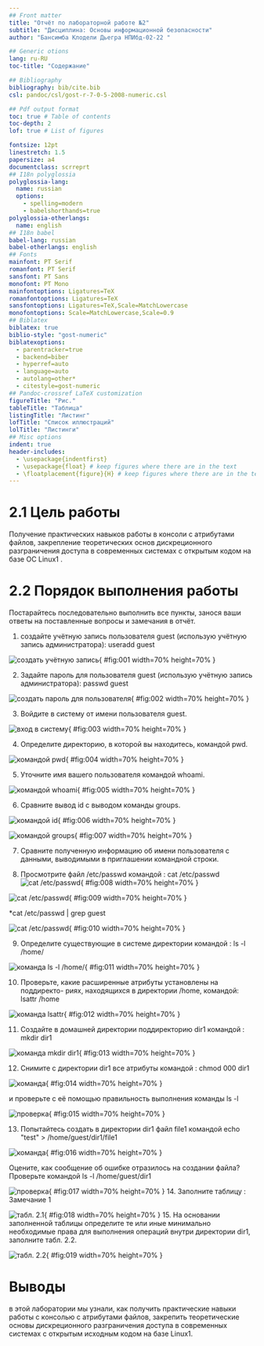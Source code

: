 ```yaml
---
## Front matter
title: "Отчёт по лабораторной работе №2"
subtitle: "Дисциплина: Основы информационной безопасности"
author: "Бансимба Клодели Дьегра НПИбд-02-22 "

## Generic otions
lang: ru-RU
toc-title: "Содержание"

## Bibliography
bibliography: bib/cite.bib
csl: pandoc/csl/gost-r-7-0-5-2008-numeric.csl

## Pdf output format
toc: true # Table of contents
toc-depth: 2
lof: true # List of figures

fontsize: 12pt
linestretch: 1.5
papersize: a4
documentclass: scrreprt
## I18n polyglossia
polyglossia-lang:
  name: russian
  options:
	- spelling=modern
	- babelshorthands=true
polyglossia-otherlangs:
  name: english
## I18n babel
babel-lang: russian
babel-otherlangs: english
## Fonts
mainfont: PT Serif
romanfont: PT Serif
sansfont: PT Sans
monofont: PT Mono
mainfontoptions: Ligatures=TeX
romanfontoptions: Ligatures=TeX
sansfontoptions: Ligatures=TeX,Scale=MatchLowercase
monofontoptions: Scale=MatchLowercase,Scale=0.9
## Biblatex
biblatex: true
biblio-style: "gost-numeric"
biblatexoptions:
  - parentracker=true
  - backend=biber
  - hyperref=auto
  - language=auto
  - autolang=other*
  - citestyle=gost-numeric
## Pandoc-crossref LaTeX customization
figureTitle: "Рис."
tableTitle: "Таблица"
listingTitle: "Листинг"
lofTitle: "Список иллюстраций"
lolTitle: "Листинги"
## Misc options
indent: true
header-includes:
  - \usepackage{indentfirst}
  - \usepackage{float} # keep figures where there are in the text
  - \floatplacement{figure}{H} # keep figures where there are in the text
---
```


#  2.1 Цель работы

Получение практических навыков работы в консоли с атрибутами файлов, закрепление теоретических основ дискреционного разграничения доступа в современных системах с открытым кодом на базе ОС Linux1 .

# 2.2 Порядок выполнения работы

Постарайтесь последовательно выполнить все пункты, занося ваши ответы на поставленные вопросы и замечания в отчёт.

1. создайте учётную запись пользователя guest (использую учётную запись администратора): useradd guest

![создать учётную запись](image/1.jpg){ #fig:001 width=70% height=70% }

2. Задайте пароль для пользователя guest (использую учётную запись администратора): passwd guest

![создать пароль для пользователя](image/2.jpg){ #fig:002 width=70% height=70% }

3. Войдите в систему от имени пользователя guest.

![вход в систему](image/3.jpg){ #fig:003 width=70% height=70% }

4. Определите директорию, в которой вы находитесь, командой pwd. 

![командой pwd](image/4.jpg){ #fig:004 width=70% height=70% }

5. Уточните имя вашего пользователя командой whoami.

![командой whoami](image/5.jpg){ #fig:005 width=70% height=70% }

6. Сравните вывод id с выводом команды groups.

![командой id](image/6.1.jpg){ #fig:006 width=70% height=70% }

![командой groups](image/6.2.jpg){ #fig:007 width=70% height=70% }

7. Сравните полученную информацию об имени пользователя с данными,
выводимыми в приглашении командной строки.

8. Просмотрите файл /etc/passwd командой : cat /etc/passwd
![cat /etc/passwd](image/8.1.jpg){ #fig:008 width=70% height=70% }

![cat /etc/passwd](image/8.2.jpg){ #fig:009 width=70% height=70% }
 
 *cat /etc/passwd | grep guest
 
![cat /etc/passwd](image/8.3.jpg){ #fig:010 width=70% height=70% }
 
 9. Определите существующие в системе директории командой : ls -l /home/
 
 ![командa ls -l /home/](image/9.jpg){ #fig:011 width=70% height=70% }
 
 10. Проверьте, какие расширенные атрибуты установлены на поддиректо-
риях, находящихся в директории /home, командой: lsattr /home
 
 ![командa lsattr](image/10.jpg){ #fig:012 width=70% height=70% }
 
 11. Создайте в домашней директории поддиректорию dir1 командой : mkdir dir1

![командa mkdir dir1](image/11.jpg){ #fig:013 width=70% height=70% }
 
 12. Снимите с директории dir1 все атрибуты командой : chmod 000 dir1
  
  ![командa](image/12a.jpg){ #fig:014 width=70% height=70% }
 
и проверьте с её помощью правильность выполнения команды ls -l

![проверка](image/12b.jpg){ #fig:015 width=70% height=70% }

13. Попытайтесь создать в директории dir1 файл file1 командой
echo "test" > /home/guest/dir1/file1

![командa](image/13.1.jpg){ #fig:016 width=70% height=70% }

Оцените, как сообщение об ошибке отразилось на создании файла? Проверьте командой ls -l /home/guest/dir1

![проверка](image/13.2.jpg){ #fig:017 width=70% height=70% }
 14. Заполните таблицу : 
 Замечание 1
 
 ![табл. 2.1](image/15a.png){ #fig:018 width=70% height=70% }
 15. На основании заполненной таблицы определите те или иные минимально необходимые права для выполнения операций внутри директории dir1, заполните табл. 2.2.

![табл. 2.2](image/15b.png){ #fig:019 width=70% height=70% }
 

# Выводы

в этой лаборатории мы узнали, как получить практические навыки работы с консолью с атрибутами файлов, закрепить теоретические основы дискреционного разграничения доступа в современных системах с открытым исходным кодом на базе Linux1.


